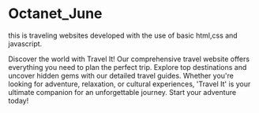 # Octanet_June

this is traveling websites developed with the use of basic html,css and javascript.

Discover the world with Travel It! Our comprehensive travel website offers everything you need to plan the perfect trip. Explore top destinations and uncover hidden gems with our detailed travel guides. Whether you're looking for adventure, relaxation, or cultural experiences, 'Travel It' is your ultimate companion for an unforgettable journey. Start your adventure today!
